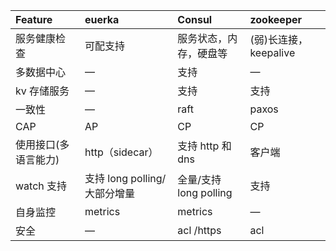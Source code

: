 | Feature              | euerka                       | Consul                 | zookeeper             |
| :------------------- | :--------------------------- | :--------------------- | :-------------------- |
| 服务健康检查         | 可配支持                     | 服务状态，内存，硬盘等 | (弱)长连接，keepalive |
| 多数据中心           | —                            | 支持                   | —                     |
| kv 存储服务          | —                            | 支持                   | 支持                  |
| 一致性               | —                            | raft                   | paxos                 |
| CAP                  | AP                           | CP                     | CP                    |
| 使用接口(多语言能力) | http（sidecar）              | 支持 http 和 dns       | 客户端                |
| watch 支持           | 支持 long polling/大部分增量 | 全量/支持long polling  | 支持                  |
| 自身监控             | metrics                      | metrics                | —                     |
| 安全                 | —                            | acl /https             | acl                   |